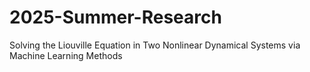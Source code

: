 # 2025-Summer-Research
Solving the Liouville Equation in Two Nonlinear Dynamical Systems via Machine Learning Methods
